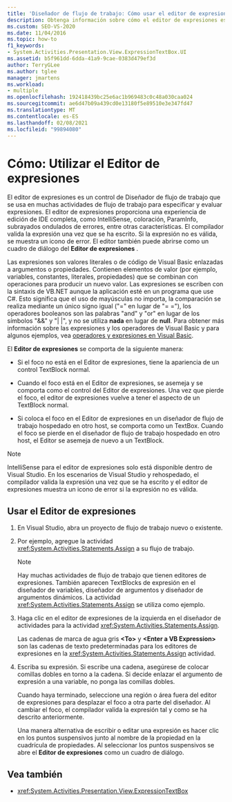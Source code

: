 ```yaml
---
title: 'Diseñador de flujo de trabajo: Cómo usar el editor de expresiones'
description: Obtenga información sobre cómo el editor de expresiones es un control de Diseñador de flujo de trabajo que puede usar en muchas actividades de flujo de trabajo para especificar y evaluar expresiones.
ms.custom: SEO-VS-2020
ms.date: 11/04/2016
ms.topic: how-to
f1_keywords:
- System.Activities.Presentation.View.ExpressionTextBox.UI
ms.assetid: b5f961dd-6dda-41a9-9cae-0383d479ef3d
author: TerryGLee
ms.author: tglee
manager: jmartens
ms.workload:
- multiple
ms.openlocfilehash: 192418439bc25e6ac1b969483c0c48a030caa024
ms.sourcegitcommit: ae6d47b09a439cd0e13180f5e89510e3e347fd47
ms.translationtype: MT
ms.contentlocale: es-ES
ms.lasthandoff: 02/08/2021
ms.locfileid: "99894080"
---
```

# <a name="how-to-use-the-expression-editor"></a>Cómo: Utilizar el Editor de expresiones

El editor de expresiones es un control de Diseñador de flujo de trabajo que se usa en muchas actividades de flujo de trabajo para especificar y evaluar expresiones. El editor de expresiones proporciona una experiencia de edición de IDE completa, como IntelliSense, coloración, ParamInfo, subrayados ondulados de errores, entre otras características. El compilador valida la expresión una vez que se ha escrito. Si la expresión no es válida, se muestra un icono de error. El editor también puede abrirse como un cuadro de diálogo del **Editor de expresiones** .

Las expresiones son valores literales o de código de Visual Basic enlazadas a argumentos o propiedades. Contienen elementos de valor (por ejemplo, variables, constantes, literales, propiedades) que se combinan con operaciones para producir un nuevo valor. Las expresiones se escriben con la sintaxis de VB.NET aunque la aplicación esté en un programa que use C#. Esto significa que el uso de mayúsculas no importa, la comparación se realiza mediante un único signo igual ("=" en lugar de "= ="), los operadores booleanos son las palabras "and" y "or" en lugar de los símbolos "&&" y "| |", y no se utiliza **nada** en lugar de **null**. Para obtener más información sobre las expresiones y los operadores de Visual Basic y para algunos ejemplos, vea [operadores y expresiones en Visual Basic](/previous-versions/visualstudio/visual-studio-2010/a1w3te48(v=vs.100)).

El **Editor de expresiones** se comporta de la siguiente manera:

- Si el foco no está en el Editor de expresiones, tiene la apariencia de un control TextBlock normal.

- Cuando el foco está en el Editor de expresiones, se asemeja y se comporta como el control del Editor de expresiones. Una vez que pierde el foco, el editor de expresiones vuelve a tener el aspecto de un TextBlock normal.

- Si coloca el foco en el Editor de expresiones en un diseñador de flujo de trabajo hospedado en otro host, se comporta como un TextBox. Cuando el foco se pierde en el diseñador de flujo de trabajo hospedado en otro host, el Editor se asemeja de nuevo a un TextBlock.

> [!NOTE]
> IntelliSense para el editor de expresiones solo está disponible dentro de Visual Studio. En los escenarios de Visual Studio y rehospedado, el compilador valida la expresión una vez que se ha escrito y el editor de expresiones muestra un icono de error si la expresión no es válida.

## <a name="use-the-expression-editor"></a>Usar el Editor de expresiones

1. En Visual Studio, abra un proyecto de flujo de trabajo nuevo o existente.

2. Por ejemplo, agregue la actividad <xref:System.Activities.Statements.Assign> a su flujo de trabajo.

    > [!NOTE]
    > Hay muchas actividades de flujo de trabajo que tienen editores de expresiones. También aparecen TextBlocks de expresión en el diseñador de variables, diseñador de argumentos y diseñador de argumentos dinámicos. La actividad <xref:System.Activities.Statements.Assign> se utiliza como ejemplo.

3. Haga clic en el editor de expresiones de la izquierda en el diseñador de actividades para la actividad <xref:System.Activities.Statements.Assign>.

     Las cadenas de marca de agua gris **\<To>** y **\<Enter a VB Expression>** son las cadenas de texto predeterminadas para los editores de expresiones en la <xref:System.Activities.Statements.Assign> actividad.

4. Escriba su expresión. Si escribe una cadena, asegúrese de colocar comillas dobles en torno a la cadena. Si decide enlazar el argumento de expresión a una variable, no ponga las comillas dobles.

     Cuando haya terminado, seleccione una región o área fuera del editor de expresiones para desplazar el foco a otra parte del diseñador. Al cambiar el foco, el compilador valida la expresión tal y como se ha descrito anteriormente.

     Una manera alternativa de escribir o editar una expresión es hacer clic en los puntos suspensivos junto al nombre de la propiedad en la cuadrícula de propiedades. Al seleccionar los puntos suspensivos se abre el **Editor de expresiones** como un cuadro de diálogo.

## <a name="see-also"></a>Vea también

- <xref:System.Activities.Presentation.View.ExpressionTextBox>

